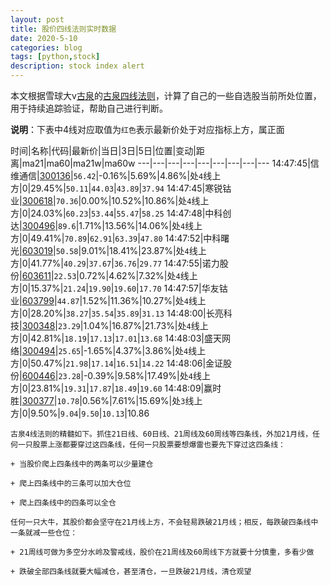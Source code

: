 ```yaml
---
layout: post
title: 股价四线法则实时数据
date: 2020-5-10
categories: blog
tags: [python,stock]
description: stock index alert
---
```



本文根据雪球大v[古泉](https://xueqiu.com/u/7148646888)的[古泉四线法则](https://xueqiu.com/7148646888/130498192)，计算了自己的一些自选股当前所处位置，用于持续追踪验证，帮助自己进行判断。

**说明**：下表中4线对应取值为`红色`表示最新价处于对应指标上方，属正面

时间|名称|代码|最新价|当日|3日|5日|位置|变动|距离|ma21|ma60|ma21w|ma60w
---|---|---|---|---|---|---|---|---
14:47:45|信维通信|[300136](https://xueqiu.com/S/SZ300136)|`56.42`|-0.16%|5.69%|4.86%|处`4`线上方|0|29.45%|`50.11`|`44.03`|`43.89`|`37.94`
14:47:45|寒锐钴业|[300618](https://xueqiu.com/S/SZ300618)|`70.36`|0.00%|10.52%|10.86%|处`4`线上方|0|24.03%|`60.23`|`53.44`|`55.47`|`58.25`
14:47:48|中科创达|[300496](https://xueqiu.com/S/SZ300496)|`89.6`|1.71%|13.56%|14.06%|处`4`线上方|0|49.41%|`70.89`|`62.91`|`63.39`|`47.80`
14:47:52|中科曙光|[603019](https://xueqiu.com/S/SH603019)|`50.58`|9.01%|18.41%|23.87%|处`4`线上方|0|41.77%|`40.29`|`37.67`|`36.76`|`29.77`
14:47:55|诺力股份|[603611](https://xueqiu.com/S/SH603611)|`22.53`|0.72%|4.62%|7.32%|处`4`线上方|0|15.37%|`21.24`|`19.90`|`19.60`|`17.70`
14:47:57|华友钴业|[603799](https://xueqiu.com/S/SH603799)|`44.87`|1.52%|11.36%|10.27%|处`4`线上方|0|28.20%|`38.27`|`35.54`|`35.89`|`31.13`
14:48:00|长亮科技|[300348](https://xueqiu.com/S/SZ300348)|`23.29`|1.04%|16.87%|21.73%|处`4`线上方|0|42.81%|`18.19`|`17.13`|`17.01`|`13.68`
14:48:03|盛天网络|[300494](https://xueqiu.com/S/SZ300494)|`25.65`|-1.65%|4.37%|3.86%|处`4`线上方|0|50.47%|`21.98`|`17.14`|`16.51`|`14.22`
14:48:06|金证股份|[600446](https://xueqiu.com/S/SH600446)|`23.28`|-0.39%|9.58%|17.49%|处`4`线上方|0|23.81%|`19.31`|`17.87`|`18.49`|`19.60`
14:48:09|赢时胜|[300377](https://xueqiu.com/S/SZ300377)|`10.78`|0.56%|7.61%|15.69%|处`3`线上方|0|9.50%|`9.04`|`9.50`|`10.13`|10.86

```
古泉4线法则的精髓如下。抓住21日线、60日线、21周线及60周线等四条线，外加21月线，任何一只股票上涨都要穿过这四条线，任何一只股票要想爆雷也要先下穿过这四条线：

+ 当股价爬上四条线中的两条可以少量建仓

+ 爬上四条线中的三条可以加大仓位

+ 爬上四条线中的四条可以全仓

任何一只大牛，其股价都会坚守在21月线上方，不会轻易跌破21月线；相反，每跌破四条线中一条就减一些仓位：

+ 21周线可做为多空分水岭及警戒线，股价在21周线及60周线下方就要十分慎重，多看少做

+ 跌破全部四条线就要大幅减仓，甚至清仓，一旦跌破21月线，清仓观望
```